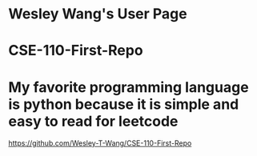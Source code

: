 # Wesley Wang's User Page
# CSE-110-First-Repo
# My favorite programming language is python because it is simple and easy to read for leetcode

https://github.com/Wesley-T-Wang/CSE-110-First-Repo